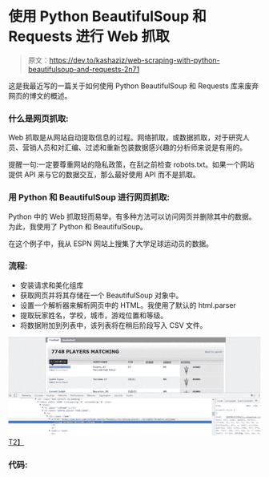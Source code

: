 # 使用 Python BeautifulSoup 和 Requests 进行 Web 抓取

> 原文：<https://dev.to/kashaziz/web-scraping-with-python-beautifulsoup-and-requests-2n71>

这是我最近写的一篇关于如何使用 Python BeautifulSoup 和 Requests 库来废弃网页的博文的概述。

### 什么是网页抓取:

Web 抓取是从网站自动提取信息的过程。网络抓取，或数据抓取，对于研究人员、营销人员和对汇编、过滤和重新包装数据感兴趣的分析师来说是有用的。

提醒一句:一定要尊重网站的隐私政策，在刮之前检查 robots.txt。如果一个网站提供 API 来与它的数据交互，那么最好使用 API 而不是抓取。

### 用 Python 和 BeautifulSoup 进行网页抓取:

Python 中的 Web 抓取轻而易举。有多种方法可以访问网页并删除其中的数据。为此，我使用了 Python 和 BeautifulSoup。

在这个例子中，我从 ESPN 网站上搜集了大学足球运动员的数据。

### 流程:

*   安装请求和美化组库
*   获取网页并将其存储在一个 BeautifulSoup 对象中。
*   设置一个解析器来解析网页中的 HTML。我使用了默认的 html.parser
*   提取玩家姓名，学校，城市，游戏位置和等级。
*   将数据附加到列表中，该列表将在稍后阶段写入 CSV 文件。

[![Python BeautifulSoup Tutorial: Web Scraping In 20 Lines Of Code](img/ee82c1d17af36108e2542410acc2d561.png)T2】](https://res.cloudinary.com/practicaldev/image/fetch/s--9B8ZT2A---/c_limit%2Cf_auto%2Cfl_progressive%2Cq_auto%2Cw_880/http://www.kashifaziz.me/wp-content/uploads/2017/10/college-footballer-data-scraping-python-beautifulsoup-code.jpg)

### 代码: